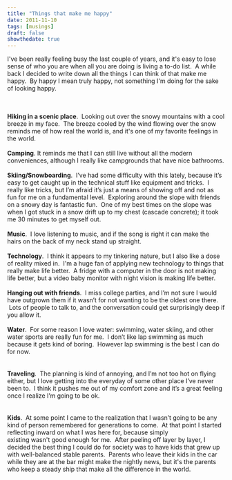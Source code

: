 ```yaml
---
title: "Things that make me happy"
date: 2011-11-10
tags: [musings]
draft: false
showthedate: true
---
```


<span class="Apple-style-span" style="font-family: inherit;">I've been really feeling busy the last couple of years, and it's easy to lose  sense of who you are when all you are doing is living a to-do list. &nbsp;A</span>&nbsp;while back I decided to write down all the things I can  think of that make me happy.&nbsp; By happy I mean truly happy, not something  I'm doing for the sake of looking happy.<br /><span class="Apple-style-span" style="font-family: inherit;"><br /></span><br /><div class="MsoNoSpacing"><span class="Apple-style-span" style="font-family: inherit;"><b>Hiking in a scenic place</b>.&nbsp;  Looking out over the snowy mountains with a cool breeze in my face.&nbsp;  The breeze cooled by the wind flowing over the snow reminds me of  how real the world is, and it's one of my favorite  feelings in the world.</span></div><div class="MsoNoSpacing"><span class="Apple-style-span" style="font-family: inherit;"><br /></span></div><span class="Apple-style-span" style="font-family: inherit;"><b>Camping</b>.  It reminds me that I can still live without all the modern  conveniences, although I really like campgrounds that have nice  bathrooms.</span><br /><div class="MsoNoSpacing"><span class="Apple-style-span" style="font-family: inherit;"><br /></span></div><div class="MsoNoSpacing"><span class="Apple-style-span" style="font-family: inherit;"><b>Skiing/Snowboarding</b>.&nbsp;  I’ve had some difficulty with this lately, because it’s easy to get  caught up in the technical stuff like equipment and tricks.&nbsp; I really like tricks, but I’m afraid it’s just a means of showing  off and not as fun for me on a fundamental level.&nbsp; Exploring around the slope with friends on a snowy  day is fantastic fun.&nbsp; One of my best times on the slope was when I got  stuck in a snow drift up to my chest (cascade concrete); it took me 30  minutes to get myself out.</span></div><div class="MsoNoSpacing"><span class="Apple-style-span" style="font-family: inherit;"><br /></span></div><div class="MsoNoSpacing"><span class="Apple-style-span" style="font-family: inherit;"><b>Music</b>.&nbsp; I love listening to music, and if the song is right it can make the hairs on the back of my neck stand up straight.</span></div><div class="MsoNoSpacing"><span class="Apple-style-span" style="font-family: inherit;"><br /></span></div><div class="MsoNoSpacing"><span class="Apple-style-span" style="font-family: inherit;"><b>Technology</b>.&nbsp;  I think it appears to my tinkering nature, but I also like a dose of  reality mixed in.&nbsp; I'm a huge fan of applying new technology to things that really make life better.&nbsp; A fridge with a computer in the door is  not making life better, but a video baby monitor with night vision is  making life better.</span></div><div class="MsoNoSpacing"><span class="Apple-style-span" style="font-family: inherit;"><br /></span></div><div class="MsoNoSpacing"><span class="Apple-style-span" style="font-family: inherit;"><b>Hanging out with friends</b>.&nbsp; I miss college parties, and I’m not sure I would have outgrown them if it wasn’t for not wanting to be the oldest one there. &nbsp;Lots of people to talk to, and the conversation could get surprisingly deep if you allow it.</span></div><div class="MsoNoSpacing"><span class="Apple-style-span" style="font-family: inherit;"><br /></span></div><span class="Apple-style-span" style="font-family: inherit;"><b>Water</b>.&nbsp;  For some reason I love water: swimming, water skiing, and other  water sports are really fun for me.&nbsp; I don’t like lap swimming as much  because it gets kind of boring. &nbsp;However lap swimming is the best I can do for now.</span><br /><span class="Apple-style-span" style="font-family: inherit;"><br /></span><br /><span class="Apple-style-span" style="font-family: inherit;"><b>Traveling</b>.&nbsp; The planning  is kind of annoying, and I’m not too hot on flying either, but I love getting into the everyday of some other place I’ve  never been to.&nbsp; I think it pushes me out of my comfort zone and it’s a  great feeling once I realize I’m going to be ok.</span><br /><span class="Apple-style-span" style="font-family: inherit;"><br /></span><br /><b style="font-family: inherit;">Kids</b><span class="Apple-style-span" style="font-family: inherit;">.&nbsp; At  some point I came to the realization that I wasn’t going to be any kind  of person remembered for generations to come.&nbsp; At that point I started  reflecting inward on what I was here for, because simply existing&nbsp;</span>wasn't<span class="Apple-style-span" style="font-family: inherit;">&nbsp;good enough for me.&nbsp; After peeling off layer by layer, I decided the  best thing I could do for society was to have kids that grew up with  well-balanced stable parents.&nbsp; Parents who leave their  kids in the car while they are at the bar might make the nightly news, but it's the parents who keep a steady ship that make all the difference in the  world.</span>
